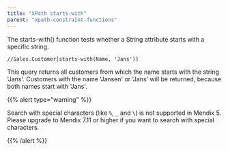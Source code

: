 ```yaml
---
title: "XPath starts-with"
parent: "xpath-constraint-functions"
---
```

The starts-with() function tests whether a String attribute starts with a specific string.

```
//Sales.Customer[starts-with(Name, 'Jans')]

```

This query returns all customers from which the name starts with the string 'Jans'. Customers with the name 'Jansen' or 'Jans' will be returned, because both names start with 'Jans'.

{{% alert type="warning" %}}

Search with special characters (like `%`, `_` and `\`) is not supported in Mendix 5. Please upgrade to Mendix 7.11 or higher if you want to search with special characters.

{{% /alert %}}
